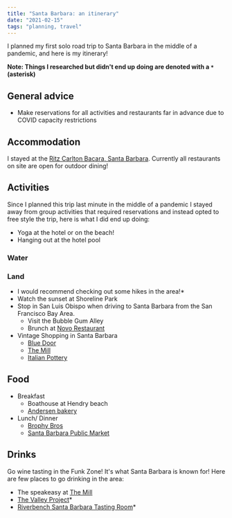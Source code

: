 ```yaml
---
title: "Santa Barbara: an itinerary"
date: "2021-02-15"
tags: "planning, travel"
---
```


I planned my first solo road trip to Santa Barbara in the middle of a pandemic, and here is my itinerary!

**Note: Things I researched but didn't end up doing are denoted with a `*` (asterisk)**

## General advice
- Make reservations for all activities and restaurants far in advance due to COVID capacity restrictions

## Accommodation
I stayed at the [Ritz Carlton Bacara, Santa Barbara](https://www.ritzcarlton.com/en/hotels/california/santa-barbara). Currently all restaurants on site are open for outdoor dining!

## Activities
Since I planned this trip last minute in the middle of a pandemic I stayed away from group activities that required reservations and instead opted to free style the trip, here is what I did end up doing:
- Yoga at the hotel or on the beach!
- Hanging out at the hotel pool

### Water

### Land
- I would recommend checking out some hikes in the area!*
- Watch the sunset at Shoreline Park
- Stop in San Luis Obispo when driving to Santa Barbara from the San Francisco Bay Area.
  - Visit the Bubble Gum Alley
  - Brunch at [Novo Restaurant](https://www.novorestaurant.com/)
- Vintage Shopping in Santa Barbara
  - [Blue Door](http://www.thebluedoorsb.com/)
  - [The Mill](https://themillsb.com/)
  - [Italian Pottery](https://www.italianpottery.com/)

## Food
- Breakfast
  - Boathouse at Hendry beach
  - [Andersen bakery](https://andersenssantabarbara.com/)
- Lunch/ Dinner
  - [Brophy Bros](https://www.brophybros.com/)
  - [Santa Barbara Public Market](https://www.sbpublicmarket.com/)

## Drinks
Go wine tasting in the Funk Zone! It's what Santa Barbara is known for! Here are few places to go drinking in the area:
- The speakeasy at [The Mill](https://themillsb.com/)
- [The Valley Project](https://www.thevalleyprojectwines.com/)*
- [Riverbench Santa Barbara Tasting Room](https://riverbench.com/visit-us/)*
